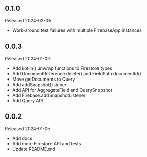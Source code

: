 ## 0.1.0

Released 2024-02-05

  - Work-around test failures with multiple FirebaseApp instances

## 0.0.3

Released 2024-01-09

  - Add kotlin() unwrap functions to Firestore types
  - Add DocumentReference.delete() and FieldPath.documentId()
  - Move getDocuments to Query
  - Add addSnapshotListener
  - Add API for AggregateField and QuerySnapshot
  - Add Firebase.addSnapshotListener
  - Add Query API

## 0.0.2

Released 2024-01-05

  - Add docs
  - Add more Firestore API and tests
  - Update README.md

